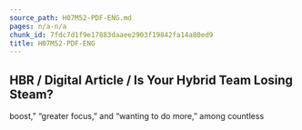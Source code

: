 ```yaml
---
source_path: H07M52-PDF-ENG.md
pages: n/a-n/a
chunk_id: 7fdc7d1f9e17883daaee2903f19842fa14a80ed9
title: H07M52-PDF-ENG
---
```

## HBR / Digital Article / Is Your Hybrid Team Losing Steam?

boost,” “greater focus,” and “wanting to do more,” among countless
